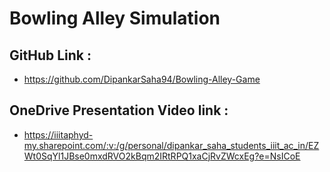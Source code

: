 # Bowling Alley Simulation

## GitHub Link :
- https://github.com/DipankarSaha94/Bowling-Alley-Game
## OneDrive Presentation Video link : 
- https://iiitaphyd-my.sharepoint.com/:v:/g/personal/dipankar_saha_students_iiit_ac_in/EZWt0SqYl1JBse0mxdRVO2kBqm2IRtRPQ1xaCjRvZWcxEg?e=NsICoE

